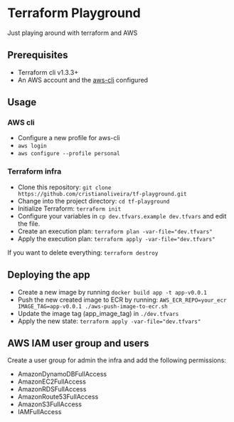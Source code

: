 # Terraform Playground

Just playing around with terraform and AWS

## Prerequisites

- Terraform cli v1.3.3+
- An AWS account and the [aws-cli](https://aws.amazon.com/cli/) configured

## Usage

### AWS cli

- Configure a new profile for aws-cli
- `aws login`
- `aws configure --profile personal`

### Terraform infra

- Clone this repository: `git clone https://github.com/cristianoliveira/tf-playground.git`
- Change into the project directory: `cd tf-playground`
- Initialize Terraform: `terraform init`
- Configure your variables in `cp dev.tfvars.example dev.tfvars` and edit the file.
- Create an execution plan: `terraform plan -var-file="dev.tfvars"`
- Apply the execution plan: `terraform apply -var-file="dev.tfvars"`

If you want to delete everything: `terraform destroy`

## Deploying the app

- Create a new image by running `docker build app -t app-v0.0.1`
- Push the new created image to ECR by running:
  `AWS_ECR_REPO=your_ecr IMAGE_TAG=app-v0.0.1 ./aws-push-image-to-ecr.sh`
- Update the image tag (app_image_tag) in `./dev.tfvars`
- Apply the new state: `terraform apply -var-file="dev.tfvars"`

## AWS IAM user group and users

Create a user group for admin the infra and add the following permissions:

- AmazonDynamoDBFullAccess
- AmazonEC2FullAccess
- AmazonRDSFullAccess
- AmazonRoute53FullAccess
- AmazonS3FullAccess
- IAMFullAccess
